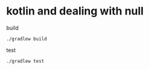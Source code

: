 # kotlin and dealing with null

build
```shell script
./gradlew build
```

test
```shell script
./gradlew test
```